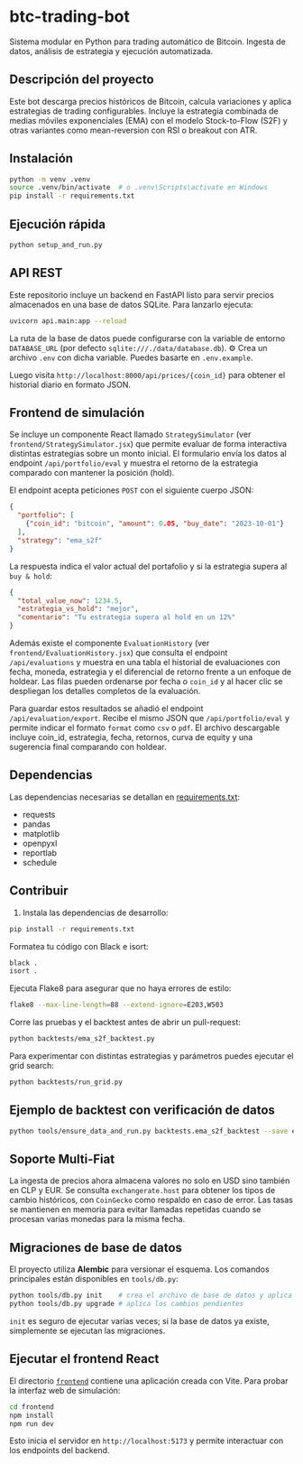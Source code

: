 # btc-trading-bot

Sistema modular en Python para trading automático de Bitcoin. Ingesta de datos, análisis de estrategia y ejecución automatizada.

## Descripción del proyecto

Este bot descarga precios históricos de Bitcoin, calcula variaciones y aplica estrategias de trading configurables. Incluye la estrategia combinada de medias móviles exponenciales (EMA) con el modelo Stock-to-Flow (S2F) y otras variantes como mean-reversion con RSI o breakout con ATR.

## Instalación

```bash
python -m venv .venv
source .venv/bin/activate  # o .venv\Scripts\activate en Windows
pip install -r requirements.txt
```

## Ejecución rápida

```bash
python setup_and_run.py
```

## API REST

Este repositorio incluye un backend en FastAPI listo para servir precios
almacenados en una base de datos SQLite. Para lanzarlo ejecuta:

```bash
uvicorn api.main:app --reload
```

La ruta de la base de datos puede configurarse con la variable de entorno
`DATABASE_URL` (por defecto `sqlite:///./data/database.db`).
⚙️ Crea un archivo `.env` con dicha variable. Puedes basarte en
`.env.example`.

Luego visita `http://localhost:8000/api/prices/{coin_id}` para obtener el
historial diario en formato JSON.

## Frontend de simulación

Se incluye un componente React llamado `StrategySimulator` (ver
`frontend/StrategySimulator.jsx`) que permite evaluar de forma interactiva
distintas estrategias sobre un monto inicial. El formulario envía los datos al
endpoint `/api/portfolio/eval` y muestra el retorno de la estrategia comparado
con mantener la posición (hold).

El endpoint acepta peticiones `POST` con el siguiente cuerpo JSON:

```json
{
  "portfolio": [
    {"coin_id": "bitcoin", "amount": 0.05, "buy_date": "2023-10-01"}
  ],
  "strategy": "ema_s2f"
}
```

La respuesta indica el valor actual del portafolio y si la estrategia supera al
`buy & hold`:

```json
{
  "total_value_now": 1234.5,
  "estrategia_vs_hold": "mejor",
  "comentario": "Tu estrategia supera al hold en un 12%"
}
```

Además existe el componente `EvaluationHistory` (ver
`frontend/EvaluationHistory.jsx`) que consulta el endpoint `/api/evaluations` y
muestra en una tabla el historial de evaluaciones con fecha, moneda,
estrategia y el diferencial de retorno frente a un enfoque de holdear. Las
filas pueden ordenarse por fecha o `coin_id` y al hacer clic se despliegan los
detalles completos de la evaluación.

Para guardar estos resultados se añadió el endpoint `/api/evaluation/export`.
Recibe el mismo JSON que `/api/portfolio/eval` y permite indicar el formato
`format` como `csv` o `pdf`. El archivo descargable incluye coin_id, estrategia,
fecha, retornos, curva de equity y una sugerencia final comparando con holdear.

## Dependencias

Las dependencias necesarias se detallan en [requirements.txt](requirements.txt):

- requests
- pandas
- matplotlib
- openpyxl
- reportlab
- schedule

## Contribuir

1. Instala las dependencias de desarrollo:

```bash
pip install -r requirements.txt
```

Formatea tu código con Black e isort:

```bash
black .
isort .
```

Ejecuta Flake8 para asegurar que no haya errores de estilo:

```bash
flake8 --max-line-length=88 --extend-ignore=E203,W503
```

Corre las pruebas y el backtest antes de abrir un pull-request:

```bash
python backtests/ema_s2f_backtest.py
```
Para experimentar con distintas estrategias y parámetros puedes ejecutar el grid search:

```bash
python backtests/run_grid.py
```

## Ejemplo de backtest con verificación de datos

```bash
python tools/ensure_data_and_run.py backtests.ema_s2f_backtest --save equity.png
```

## Soporte Multi-Fiat

La ingesta de precios ahora almacena valores no solo en USD sino también en CLP y EUR.
Se consulta `exchangerate.host` para obtener los tipos de cambio históricos, con
`CoinGecko` como respaldo en caso de error. Las tasas se mantienen en memoria para
evitar llamadas repetidas cuando se procesan varias monedas para la misma fecha.

## Migraciones de base de datos

El proyecto utiliza **Alembic** para versionar el esquema. Los comandos
principales están disponibles en `tools/db.py`:

```bash
python tools/db.py init    # crea el archivo de base de datos y aplica migraciones
python tools/db.py upgrade # aplica los cambios pendientes
```

`init` es seguro de ejecutar varias veces; si la base de datos ya existe,
simplemente se ejecutan las migraciones.

## Ejecutar el frontend React

El directorio [`frontend`](frontend) contiene una aplicación creada con Vite.
Para probar la interfaz web de simulación:

```bash
cd frontend
npm install
npm run dev
```

Esto inicia el servidor en `http://localhost:5173` y permite interactuar con los
endpoints del backend.

